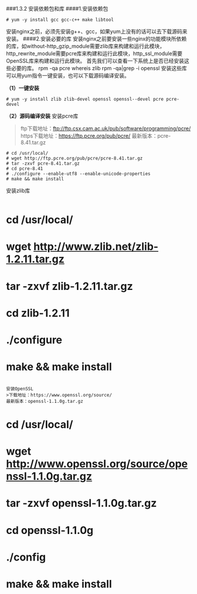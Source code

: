 ###1.3.2 安装依赖包和库
####1.安装依赖包
```
# yum -y install gcc gcc-c++ make libtool
```
安装nginx之前，必须先安装g++、gcc，如果yum上没有的话可以去下载源码来安装。
####2.安装必要的库
安装nginx之前要安装一些nginx的功能模块所依赖的库，如without-http_gzip_module需要zlib库来构建和运行此模块，http_rewrite_module需要pcre库来构建和运行此模块，http_ssl_module需要OpenSSL库来构建和运行此模块。
首先我们可以查看一下系统上是否已经安装这些必要的库。
rpm -qa pcre
whereis zlib
rpm -qa|grep -i openssl
安装这些库可以用yum指令一键安装，也可以下载源码编译安装。

**（1）一键安装**
```
# yum -y install zlib zlib-devel openssl openssl--devel pcre pcre-devel
```
**（2）源码编译安装**
安装pcre库
>ftp下载地址：ftp://ftp.csx.cam.ac.uk/pub/software/programming/pcre/
https下载地址：https://ftp.pcre.org/pub/pcre/
最新版本：pcre-8.41.tar.gz
```
# cd /usr/local/
# wget http://ftp.pcre.org/pub/pcre/pcre-8.41.tar.gz
# tar -zxvf pcre-8.41.tar.gz
# cd pcre-8.41
# ./configure --enable-utf8 --enable-unicode-properties
# make && make install
```

安装zlib库
>```
# cd /usr/local/
# wget http://www.zlib.net/zlib-1.2.11.tar.gz
# tar -zxvf zlib-1.2.11.tar.gz
# cd zlib-1.2.11
# ./configure
# make && make install
```

安装OpenSSL
>下载地址：https://www.openssl.org/source/
最新版本：openssl-1.1.0g.tar.gz
```
# cd /usr/local/
# wget http://www.openssl.org/source/openssl-1.1.0g.tar.gz
# tar -zxvf openssl-1.1.0g.tar.gz
# cd openssl-1.1.0g
# ./config
# make && make install
```
